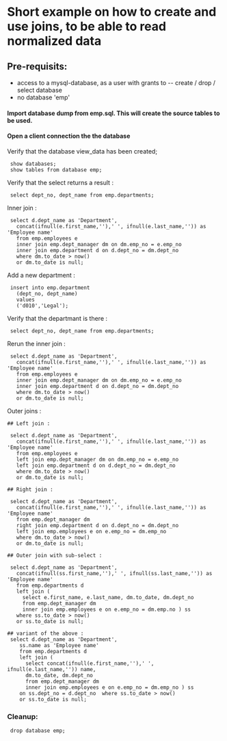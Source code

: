 # Short example on how to create and use joins, to be able to read normalized data

## Pre-requisits:
- access to a mysql-database, as a user with grants to
-- create / drop / select database
- no database 'emp'

#### Import database dump from emp.sql. This will create the source tables to be used.

#### Open a client connection the the database
Verify that the database view_data has been created;
```
 show databases;
 show tables from database emp;
```

Verify that the select returns a result :
```
 select dept_no, dept_name from emp.departments;
```

Inner join :
```
 select d.dept_name as 'Department', 
   concat(ifnull(e.first_name,''),' ', ifnull(e.last_name,'')) as 'Employee name'
   from emp.employees e 
   inner join emp.dept_manager dm on dm.emp_no = e.emp_no
   inner join emp.department d on d.dept_no = dm.dept_no
   where dm.to_date > now()
   or dm.to_date is null;
```

Add a new department :
```
 insert into emp.department 
   (dept_no, dept_name) 
   values 
   ('d010','Legal');
```

Verify that the departmant is there :
```
 select dept_no, dept_name from emp.departments;
```

Rerun the inner join : 
```
 select d.dept_name as 'Department', 
   concat(ifnull(e.first_name,''),' ', ifnull(e.last_name,'')) as 'Employee name'
   from emp.employees e 
   inner join emp.dept_manager dm on dm.emp_no = e.emp_no
   inner join emp.department d on d.dept_no = dm.dept_no
   where dm.to_date > now()
   or dm.to_date is null;
```

Outer joins :
```
## Left join :

 select d.dept_name as 'Department', 
   concat(ifnull(e.first_name,''),' ', ifnull(e.last_name,'')) as 'Employee name'
   from emp.employees e 
   left join emp.dept_manager dm on dm.emp_no = e.emp_no
   left join emp.department d on d.dept_no = dm.dept_no
   where dm.to_date > now()
   or dm.to_date is null;

## Right join :

 select d.dept_name as 'Department', 
   concat(ifnull(e.first_name,''),' ', ifnull(e.last_name,'')) as 'Employee name'
   from emp.dept_manager dm 
   right join emp.department d on d.dept_no = dm.dept_no
   left join emp.employees e on e.emp_no = dm.emp_no
   where dm.to_date > now()
   or dm.to_date is null;

## Outer join with sub-select : 

 select d.dept_name as 'Department', 
   concat(ifnull(ss.first_name,''),' ', ifnull(ss.last_name,'')) as 'Employee name'
   from emp.departments d
   left join (
     select e.first_name, e.last_name, dm.to_date, dm.dept_no
     from emp.dept_manager dm
     inner join emp.employees e on e.emp_no = dm.emp.no ) ss
   where ss.to_date > now()
   or ss.to_date is null;

## variant of the above : 
 select d.dept_name as 'Department',
    ss.name as 'Employee name'
    from emp.departments d
    left join (
      select concat(ifnull(e.first_name,''),' ', ifnull(e.last_name,'')) name,
      dm.to_date, dm.dept_no
      from emp.dept_manager dm
      inner join emp.employees e on e.emp_no = dm.emp_no ) ss
    on ss.dept_no = d.dept_no  where ss.to_date > now()
    or ss.to_date is null;
```

### Cleanup:
```
 drop database emp;
```



